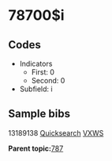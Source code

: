 # 78700$i

## Codes

-   Indicators
    -   First: 0
    -   Second: 0
-   Subfield: i

## Sample bibs

13189138 [Quicksearch](https://search.library.yale.edu/catalog/13189138) [VXWS](http://prodorbis.library.yale.edu:7014/vxws/GetHoldingsService?bibId=13189138)

**Parent topic:**[787](../../tags/787/787.md)

